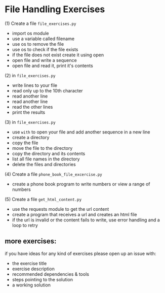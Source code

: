 # File Handling Exercises  
  
  
  
(1)  Create a file ```file_exercises.py```  
* import os module  
* use a variable called filename  
* use os to remove the file  
* use os to check if the file exists  
* if the file does not exist create it using open  
* open file and write a sequence  
* open file and read it, print it's contents  
  
(2)  in ```file_exercises.py```  
* write lines to your file  
* read only up to the 10th character  
* read another line  
* read another line  
* read the other lines  
* print the results  
    
(3)  in ```file_exercises.py```  
* use ```with``` to open your file and add another sequence in a new line  
* create a directory  
* copy the file  
* move the file to the directory  
* copy the directory and its contents  
* list all file names in the directory  
* delete the files and directories  
  
(4)  Create a file ```phone_book_file_excercise.py```  
* create a phone book program to write numbers or view a range of numbers  
  
(5)  Create a file ```get_html_content.py```  
* use the requests module to get the url content  
* create a program that receives a url and creates an html file  
* if the url is invalid or the content fails to write, use error handling and a loop to retry  
  
  
  
more exercises:  
---------   
  
if you have ideas for any kind of exercises please open up an issue with:  
* the exercise title  
* exercise description  
* recommended dependencies & tools  
* steps pointing to the solution  
* a working solution  
  